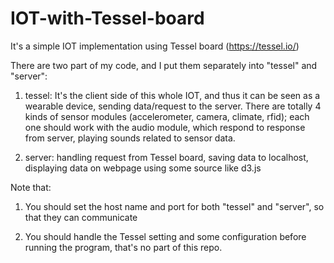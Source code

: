 # IOT-with-Tessel-board
It's a simple IOT implementation using Tessel board (https://tessel.io/)

There are two part of my code, and I put them separately into "tessel" and "server":

1. tessel: It's the client side of this whole IOT, and thus it can be seen as a wearable device, sending data/request to the server. There are totally 4 kinds of sensor modules (accelerometer, camera, climate, rfid); each one should work with the audio module, which respond to response from server, playing sounds related to sensor data.

2. server: handling request from Tessel board, saving data to localhost, displaying data on webpage using some source like d3.js


Note that:

1. You should set the host name and port for both "tessel" and "server", so that they can communicate

2. You should handle the Tessel setting and some configuration before running the program, that's no part of this repo.
